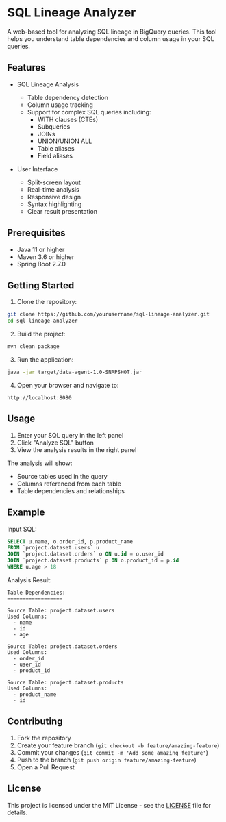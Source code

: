 # SQL Lineage Analyzer

A web-based tool for analyzing SQL lineage in BigQuery queries. This tool helps you understand table dependencies and column usage in your SQL queries.

## Features

- SQL Lineage Analysis
  - Table dependency detection
  - Column usage tracking
  - Support for complex SQL queries including:
    - WITH clauses (CTEs)
    - Subqueries
    - JOINs
    - UNION/UNION ALL
    - Table aliases
    - Field aliases

- User Interface
  - Split-screen layout
  - Real-time analysis
  - Responsive design
  - Syntax highlighting
  - Clear result presentation

## Prerequisites

- Java 11 or higher
- Maven 3.6 or higher
- Spring Boot 2.7.0

## Getting Started

1. Clone the repository:
```bash
git clone https://github.com/yourusername/sql-lineage-analyzer.git
cd sql-lineage-analyzer
```

2. Build the project:
```bash
mvn clean package
```

3. Run the application:
```bash
java -jar target/data-agent-1.0-SNAPSHOT.jar
```

4. Open your browser and navigate to:
```
http://localhost:8080
```

## Usage

1. Enter your SQL query in the left panel
2. Click "Analyze SQL" button
3. View the analysis results in the right panel

The analysis will show:
- Source tables used in the query
- Columns referenced from each table
- Table dependencies and relationships

## Example

Input SQL:
```sql
SELECT u.name, o.order_id, p.product_name 
FROM `project.dataset.users` u 
JOIN `project.dataset.orders` o ON u.id = o.user_id 
JOIN `project.dataset.products` p ON o.product_id = p.id 
WHERE u.age > 18
```

Analysis Result:
```
Table Dependencies:
==================

Source Table: project.dataset.users
Used Columns:
  - name
  - id
  - age

Source Table: project.dataset.orders
Used Columns:
  - order_id
  - user_id
  - product_id

Source Table: project.dataset.products
Used Columns:
  - product_name
  - id
```

## Contributing

1. Fork the repository
2. Create your feature branch (`git checkout -b feature/amazing-feature`)
3. Commit your changes (`git commit -m 'Add some amazing feature'`)
4. Push to the branch (`git push origin feature/amazing-feature`)
5. Open a Pull Request

## License

This project is licensed under the MIT License - see the [LICENSE](LICENSE) file for details. 